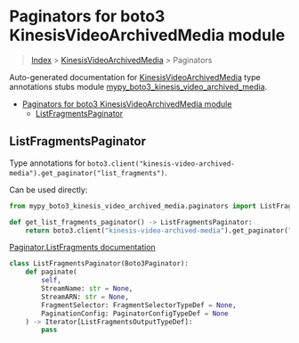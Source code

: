 # Paginators for boto3 KinesisVideoArchivedMedia module

> [Index](../index.md) > [KinesisVideoArchivedMedia](./index.md) > Paginators

Auto-generated documentation for [KinesisVideoArchivedMedia](https://boto3.amazonaws.com/v1/documentation/api/latest/reference/services/kinesis-video-archived-media.html#KinesisVideoArchivedMedia)
type annotations stubs module [mypy_boto3_kinesis_video_archived_media](https://pypi.org/project/mypy-boto3-kinesis-video-archived-media/).

- [Paginators for boto3 KinesisVideoArchivedMedia module](#paginators-for-boto3-kinesisvideoarchivedmedia-module)
  - [ListFragmentsPaginator](#listfragmentspaginator)

## ListFragmentsPaginator

Type annotations for `boto3.client("kinesis-video-archived-media").get_paginator("list_fragments")`.

Can be used directly:

```python
from mypy_boto3_kinesis_video_archived_media.paginators import ListFragmentsPaginator

def get_list_fragments_paginator() -> ListFragmentsPaginator:
    return boto3.client("kinesis-video-archived-media").get_paginator("list_fragments")
```

[Paginator.ListFragments documentation](https://boto3.amazonaws.com/v1/documentation/api/latest/reference/services/kinesis-video-archived-media.html#KinesisVideoArchivedMedia.Paginator.ListFragments)

```python
class ListFragmentsPaginator(Boto3Paginator):
    def paginate(
        self,
        StreamName: str = None,
        StreamARN: str = None,
        FragmentSelector: FragmentSelectorTypeDef = None,
        PaginationConfig: PaginatorConfigTypeDef = None
    ) -> Iterator[ListFragmentsOutputTypeDef]:
        pass
```